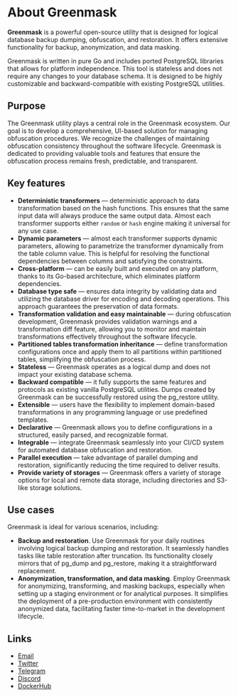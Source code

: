 # About Greenmask

**Greenmask** is a powerful open-source utility that is designed for logical database backup dumping,
obfuscation, and restoration. It offers extensive functionality for backup, anonymization, and data masking.

Greenmask is written in pure Go and includes ported PostgreSQL libraries that allows for platform independence. This
tool is stateless and does not require any changes to your database schema. It is designed to be highly customizable and
backward-compatible with existing PostgreSQL utilities.

## Purpose

The Greenmask utility plays a central role in the Greenmask ecosystem. Our goal is to develop a comprehensive, UI-based
solution for managing obfuscation procedures. We recognize the challenges of maintaining obfuscation consistency
throughout the software lifecycle. Greenmask is dedicated to providing valuable tools and features that ensure the
obfuscation process remains fresh, predictable, and transparent.

## Key features

* **Deterministic transformers** — deterministic approach to data transformation based on the hash
  functions. This ensures that the same input data will always produce the same output data. Almost each transformer
  supports either `random` or `hash` engine making it universal for any use case.
* **Dynamic parameters** — almost each transformer supports dynamic parameters, allowing to parametrize the
  transformer dynamically from the table column value. This is helpful for resolving the functional dependencies
  between columns and satisfying the constraints.
* **Cross-platform** — can be easily built and executed on any platform, thanks to its Go-based architecture,
  which eliminates platform dependencies.
* **Database type safe** — ensures data integrity by validating data and utilizing the database driver for
  encoding and decoding operations. This approach guarantees the preservation of data formats.
* **Transformation validation and easy maintainable** — during obfuscation development, Greenmask provides validation
  warnings and a transformation diff feature, allowing you to monitor and maintain transformations effectively
  throughout the software lifecycle.
* **Partitioned tables transformation inheritance** — define transformation configurations once and apply them to all
  partitions within partitioned tables, simplifying the obfuscation process.
* **Stateless** — Greenmask operates as a logical dump and does not impact your existing database schema.
* **Backward compatible** — it fully supports the same features and protocols as existing vanilla PostgreSQL utilities.
  Dumps created by Greenmask can be successfully restored using the pg_restore utility.
* **Extensible** — users have the flexibility to implement domain-based transformations in any programming language or
  use predefined templates.
* **Declarative** — Greenmask allows you to define configurations in a structured, easily parsed, and recognizable
  format.
* **Integrable** — integrate Greenmask seamlessly into your CI/CD system for automated database obfuscation and
  restoration.
* **Parallel execution** — take advantage of parallel dumping and restoration, significantly reducing the time required
  to deliver results.
* **Provide variety of storages** — Greenmask offers a variety of storage options for local and remote data storage,
  including directories and S3-like storage solutions.

## Use cases

Greenmask is ideal for various scenarios, including:

* **Backup and restoration**. Use Greenmask for your daily routines involving logical backup dumping and restoration. It
  seamlessly handles tasks like table restoration after truncation. Its functionality closely mirrors that of pg_dump
  and pg_restore, making it a straightforward replacement.
* **Anonymization, transformation, and data masking**. Employ Greenmask for anonymizing, transforming, and masking
  backups, especially when setting up a staging environment or for analytical purposes. It simplifies the deployment of
  a pre-production environment with consistently anonymized data, facilitating faster time-to-market in the development
  lifecycle.

## Links

* [Email](mailto:support@greenmask.io)
* [Twitter](https://twitter.com/GreenmaskIO)
* [Telegram](https://t.me/greenmask_community)
* [Discord](https://discord.gg/tAJegUKSTB)
* [DockerHub](https://hub.docker.com/r/greenmask/greenmask)
